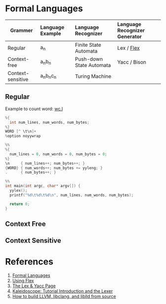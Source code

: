 # Formal Languages
| Grammer | Language Example | Language Recognizer   | Language Recognizer Generator |
|---------|:-----------------|:----------------------|:------------------------------|
| Regular | a<sub>n</sub>    | Finite State Automata | Lex / [Flex](https://github.com/westes/flex)                  |
| Context-free | a<sub>n</sub>b<sub>n</sub> | Push-down State Automata | Yacc / Bison                  |
| Context-sensitive | a<sub>n</sub>b<sub>n</sub>c<sub>n</sub> | Turing Machine |                   |


## Regular

Example to count word: [wc.l](Examples/CPP/wc-flex/wc.l)
```cpp
%{
  int num_lines, num_words, num_bytes;
%}
WORD [^ \t\n]+
%option noyywrap

%%
%{
  num_lines = 0, num_words = 0, num_bytes = 0;
%}
\n     { num_lines++; num_bytes++; }
{WORD} { num_words++; num_bytes += yyleng; }
.      { num_bytes++; }

%%
int main(int argc, char* argv[]) {
  yylex();
  printf("%d\t%d\t%d\n", num_lines, num_words, num_bytes);

  return 0;
}
```

## Context Free

## Context Sensitive

# References
1. [Formal Languages](http://csfieldguide.org.nz/en/chapters/formal-languages.html)
2. [Using Flex](http://cs.umw.edu/~finlayson/class/spring15/cpsc401/notes/04-flex.html)
3. [The Lex & Yacc Page](http://dinosaur.compilertools.net/)
4. [Kaleidoscope: Tutorial Introduction and the Lexer](http://llvm.org/docs/tutorial/OCamlLangImpl1.html)
5. [How to build LLVM, libclang, and liblld from source](https://github.com/ziglang/zig/wiki/How-to-build-LLVM,-libclang,-and-liblld-from-source)
